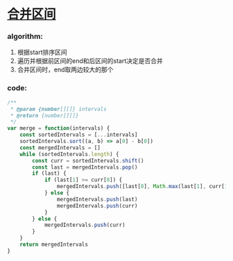 # [合并区间](https://leetcode-cn.com/leetbook/read/top-interview-questions-medium/xv11yj/)

### algorithm:
1. 根据start排序区间
2. 遍历并根据前区间的end和后区间的start决定是否合并
3. 合并区间时，end取两边较大的那个

### code:
```javascript
/**
 * @param {number[][]} intervals
 * @return {number[][]}
 */
var merge = function(intervals) {
    const sortedIntervals = [...intervals]
    sortedIntervals.sort((a, b) => a[0] - b[0])
    const mergedIntervals = []
    while (sortedIntervals.length) {
        const curr = sortedIntervals.shift()
        const last = mergedIntervals.pop()
        if (last) {
            if (last[1] >= curr[0]) {
                mergedIntervals.push([last[0], Math.max(last[1], curr[1])])
            } else {
                mergedIntervals.push(last)
                mergedIntervals.push(curr)
            }
        } else {
            mergedIntervals.push(curr)
        }
    }
    return mergedIntervals
}
```
